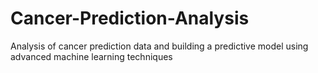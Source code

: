 # Cancer-Prediction-Analysis
Analysis of cancer prediction data and building a predictive model using advanced machine learning techniques 
